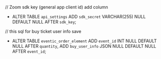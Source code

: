 // Zoom sdk key (general app client id) add column

  - ALTER TABLE `api_settings` ADD `sdk_secret` VARCHAR(255) NULL DEFAULT NULL AFTER `sdk_key`;


// this sql for buy ticket user info save

  - ALTER TABLE `eventic_order_element` ADD `event_id` INT NULL DEFAULT NULL AFTER `quantity`, ADD `buy_user_info` JSON NULL DEFAULT NULL AFTER `event_id`;